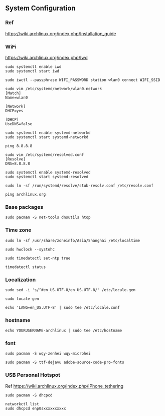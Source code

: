 ## System Configuration

### Ref

https://wiki.archlinux.org/index.php/Installation_guide

### WiFi

https://wiki.archlinux.org/index.php/Iwd

```
sudo systemctl enable iwd
sudo systemctl start iwd

sudo iwctl --passphrase WIFI_PASSWORD station wlan0 connect WIFI_SSID
```

```
sudo vim /etc/systemd/network/wlan0.network
[Match]
Name=wlan0

[Network]
DHCP=yes

[DHCP]
UseDNS=false

sudo systemctl enable systemd-networkd
sudo systemctl start systemd-networkd

ping 8.8.8.8
```

```
sudo vim /etc/systemd/resolved.conf
[Resolve]
DNS=8.8.8.8

sudo systemctl enable systemd-resolved
sudo systemctl start systemd-resolved

sudo ln -sf /run/systemd/resolve/stub-resolv.conf /etc/resolv.conf

ping archlinux.org
```

### Base packages

```
sudo pacman -S net-tools dnsutils htop
```

### Time zone

```
sudo ln -sf /usr/share/zoneinfo/Asia/Shanghai /etc/localtime

sudo hwclock --systohc
```

```
sudo timedatectl set-ntp true

timedatectl status
```

### Localization

```
sudo sed -i 's/^#en_US.UTF-8/en_US.UTF-8/' /etc/locale.gen

sudo locale-gen
```

```
echo 'LANG=en_US.UTF-8' | sudo tee /etc/locale.conf
```

### hostname

```
echo YOURUSERNAME-archlinux | sudo tee /etc/hostname
```

### font

```
sudo pacman -S wqy-zenhei wqy-microhei

sudo pacman -S ttf-dejavu adobe-source-code-pro-fonts
```

### USB Personal Hotspot

Ref https://wiki.archlinux.org/index.php/IPhone_tethering

```
sudo pacman -S dhcpcd

networkctl list
sudo dhcpcd enp0sxxxxxxxxxx
```

